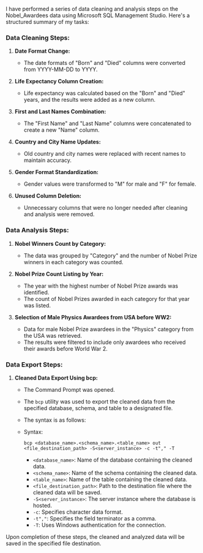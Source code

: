 I have performed a series of data cleaning and analysis steps on the Nobel_Awardees data using Microsoft SQL Management Studio. Here's a structured summary of my tasks:

### Data Cleaning Steps:

1. **Date Format Change:**
   - The date formats of "Born" and "Died" columns were converted from YYYY-MM-DD to YYYY.

2. **Life Expectancy Column Creation:**
   - Life expectancy was calculated based on the "Born" and "Died" years, and the results were added as a new column.

3. **First and Last Names Combination:**
   - The "First Name" and "Last Name" columns were concatenated to create a new "Name" column.

4. **Country and City Name Updates:**
   - Old country and city names were replaced with recent names to maintain accuracy.

5. **Gender Format Standardization:**
   - Gender values were transformed to "M" for male and "F" for female.

6. **Unused Column Deletion:**
   - Unnecessary columns that were no longer needed after cleaning and analysis were removed.

### Data Analysis Steps:

1. **Nobel Winners Count by Category:**
   - The data was grouped by "Category" and the number of Nobel Prize winners in each category was counted.

2. **Nobel Prize Count Listing by Year:**
   - The year with the highest number of Nobel Prize awards was identified.
   - The count of Nobel Prizes awarded in each category for that year was listed.

3. **Selection of Male Physics Awardees from USA before WW2:**
   - Data for male Nobel Prize awardees in the "Physics" category from the USA was retrieved.
   - The results were filtered to include only awardees who received their awards before World War 2.
  
   
### Data Export Steps:

1. **Cleaned Data Export Using bcp:**
   - The Command Prompt was opened.
   - The `bcp` utility was used to export the cleaned data from the specified database, schema, and table to a designated file.
     
   - The syntax is as follows:
   - Syntax: 
     ```
     bcp <database_name>.<schema_name>.<table_name> out <file_destination_path> -S<server_instance> -c -t"," -T
     ```
     - `<database_name>`: Name of the database containing the cleaned data.
     - `<schema_name>`: Name of the schema containing the cleaned data.
     - `<table_name>`: Name of the table containing the cleaned data.
     - `<file_destination_path>`: Path to the destination file where the cleaned data will be saved.
     - `-S<server_instance>`: The server instance where the database is hosted.
     - `-c`: Specifies character data format.
     - `-t","`: Specifies the field terminator as a comma.
     - `-T`: Uses Windows authentication for the connection.


Upon completion of these steps, the cleaned and analyzed data will be saved in the specified file destination.

